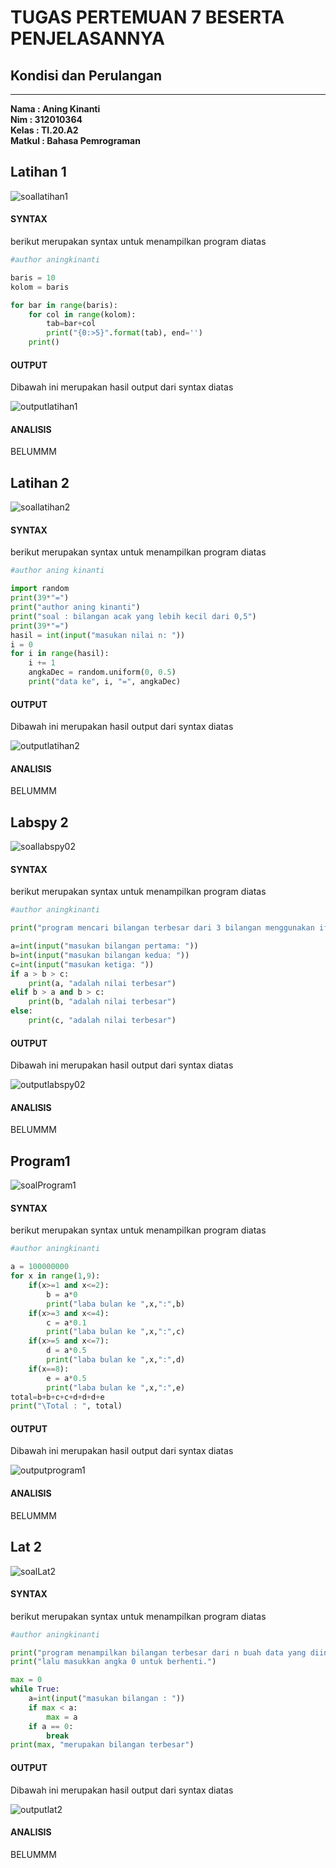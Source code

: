 # TUGAS PERTEMUAN 7 BESERTA PENJELASANNYA
## Kondisi dan Perulangan
***
**Nama	  : Aning Kinanti** <br>
**Nim	    : 312010364** <br>
**Kelas	  : TI.20.A2** <br>
**Matkul	: Bahasa Pemrograman** <br>

## Latihan 1 

![soallatihan1](ss%20gambar/soallatihan1.PNG)

#### SYNTAX
berikut merupakan syntax untuk menampilkan program diatas

```python
#author aningkinanti

baris = 10
kolom = baris

for bar in range(baris):
    for col in range(kolom):
        tab=bar+col
        print("{0:>5}".format(tab), end='')
    print()
```

#### OUTPUT
Dibawah ini merupakan hasil output dari syntax diatas

![outputlatihan1](ss%20gambar/outputlatihan1.PNG)

#### ANALISIS
BELUMMM


## Latihan 2

![soallatihan2](ss%20gambar/soallatihan2.PNG)

#### SYNTAX
berikut merupakan syntax untuk menampilkan program diatas

```python
#author aning kinanti

import random
print(39*"=")
print("author aning kinanti")
print("soal : bilangan acak yang lebih kecil dari 0,5")
print(39*"=")
hasil = int(input("masukan nilai n: "))
i = 0
for i in range(hasil):
    i += 1
    angkaDec = random.uniform(0, 0.5)
    print("data ke", i, "=", angkaDec)
 ```
#### OUTPUT
Dibawah ini merupakan hasil output dari syntax diatas

![outputlatihan2](ss%20gambar/outputlatihan2.PNG)

#### ANALISIS
BELUMMM

## Labspy 2

![soallabspy02](ss%20gambar/soallabspy02.PNG)

#### SYNTAX
berikut merupakan syntax untuk menampilkan program diatas

```python
#author aningkinanti

print("program mencari bilangan terbesar dari 3 bilangan menggunakan if")

a=int(input("masukan bilangan pertama: "))
b=int(input("masukan bilangan kedua: "))
c=int(input("masukan ketiga: "))
if a > b > c:
    print(a, "adalah nilai terbesar")
elif b > a and b > c:
    print(b, "adalah nilai terbesar")
else:
    print(c, "adalah nilai terbesar")
 ```
 
#### OUTPUT
Dibawah ini merupakan hasil output dari syntax diatas

![outputlabspy02](ss%20gambar/outputlabspy02.PNG)

#### ANALISIS
BELUMMM


## Program1

![soalProgram1](ss%20gambar/soalProgram1.PNG)

#### SYNTAX
berikut merupakan syntax untuk menampilkan program diatas

```python
#author aningkinanti

a = 100000000
for x in range(1,9):
    if(x>=1 and x<=2):
        b = a*0
        print("laba bulan ke ",x,":",b)
    if(x>=3 and x<=4):
        c = a*0.1
        print("laba bulan ke ",x,":",c)
    if(x>=5 and x<=7):
        d = a*0.5
        print("laba bulan ke ",x,":",d)
    if(x==8):
        e = a*0.5
        print("laba bulan ke ",x,":",e)
total=b+b+c+c+d+d+d+e
print("\Total : ", total)
 ```
#### OUTPUT
Dibawah ini merupakan hasil output dari syntax diatas

![outputprogram1](ss%20gambar/outputprogram1.PNG)

#### ANALISIS
BELUMMM

## Lat 2

![soalLat2](ss%20gambar/soalLat2.PNG)

#### SYNTAX
berikut merupakan syntax untuk menampilkan program diatas

```python
#author aningkinanti

print("program menampilkan bilangan terbesar dari n buah data yang diinputkan.")
print("lalu masukkan angka 0 untuk berhenti.")

max = 0
while True:
    a=int(input("masukan bilangan : "))
    if max < a:
        max = a
    if a == 0:
        break
print(max, "merupakan bilangan terbesar")
 ```
 
#### OUTPUT
Dibawah ini merupakan hasil output dari syntax diatas

![outputlat2](ss%20gambar/outputlat2.PNG)

#### ANALISIS
BELUMMM

